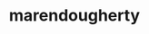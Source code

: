 ---
title: 'marendougherty'
first_name: 'Maren'
last_name: 'Dougherty'
org_title: 'n/a'
organization: 'n/a'
state: 'CA'
email: ''
phone: ''
chair: 
active: true
assignee: 'marendougherty'

---
